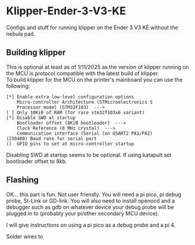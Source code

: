 # Klipper-Ender-3-V3-KE
Configs and stuff for running klipper on the Ender 3 V3 KE without the nebula pad.
## Building klipper
This is optional at least as of 1/11/2025 as the version of klipper running on the MCU is protocol compatible with the latest build of klipper.  
To build klipper for the MCU on the printer's mainboard you can use the following:

```
[*] Enable extra low-level configuration options
    Micro-controller Architecture (STMicroelectronics S
    Processor model (STM32F103)  --->
[ ] Only 10KiB of RAM (for rare stm32f103x6 variant)
[*] Disable SWD at startup
    Bootloader offset (8KiB bootloader)  --->
    Clock Reference (8 MHz crystal)  --->
    Communication interface (Serial (on USART2 PA3/PA2)
(230400) Baud rate for serial port
()  GPIO pins to set at micro-controller startup
```

Disabling SWD at startup seems to be optional. If using katapult set bootloader offset to 8kb.

## Flashing
OK... this part is fun. Not user friendly. You will need a pi pico, pi debug probe, St-Link or GD-link. You will also need to install openocd and a debugger such as gdb on whatever device your debug probe will be plugged in to (probably your pi/other secondary MCU device).

I will give instructions on using a pi pico as a debug probe and a pi 4.

Solder wires to 
